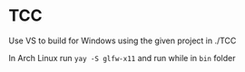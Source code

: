 # TCC

Use VS to build for Windows using the given project in ./TCC

In Arch Linux run `yay -S glfw-x11` and run while in `bin` folder

